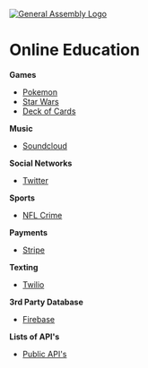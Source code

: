 [![General Assembly Logo](https://camo.githubusercontent.com/1a91b05b8f4d44b5bbfb83abac2b0996d8e26c92/687474703a2f2f692e696d6775722e636f6d2f6b6538555354712e706e67)](https://generalassemb.ly/education/web-development-immersive)

# Online Education

**Games**
- [Pokemon](http://pokeapi.co/)
- [Star Wars](https://swapi.co/)
- [Deck of Cards](http://deckofcardsapi.com/)

**Music**
- [Soundcloud](https://developers.soundcloud.com/)

**Social Networks**
- [Twitter](https://dev.twitter.com/rest/public)

**Sports**
- [NFL Crime](http://nflarrest.com/api/)

**Payments**
- [Stripe](https://stripe.com/docs/api)

**Texting**
- [Twilio](https://www.twilio.com/)

**3rd Party Database**
- [Firebase](https://firebase.google.com/)

**Lists of API's**
- [Public API's](https://github.com/toddmotto/public-apis)
